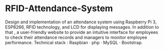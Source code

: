 # RFID-Attendance-System
Design and implementation of an attendance system using Raspberry Pi 3, ESP8266, RFID technology, and LCD for displaying messages. In addition to that , a user-friendly website  to provide an intuitive interface for employees to check their attendance records and managers to monitor employee performance.
Technical stack : Raspbian · php · MySQL · Bootstrap.
